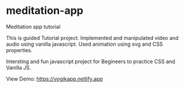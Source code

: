 # meditation-app
Meditation app tutorial

This is guided Tutorial project. Implemented and manipulated video and audio using vanilla javascript. Used animation using svg and CSS properties.

Intersting and fun javascript project for Begineers to practice CSS and Vanilla JS.

View Demo: https://yogikapp.netlify.app
